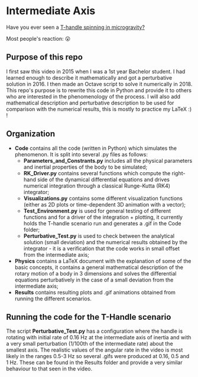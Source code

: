 # Intermediate Axis

Have you ever seen a [T-handle spinning in microgravity?](https://www.youtube.com/watch?v=1n-HMSCDYtM)

Most people's reaction: :open_mouth:

## Purpose of this repo

I first saw this video in 2015 when I was a 1st year Bachelor student.
I had learned enough to describe it mathematically and got a perturbative solution in 2016.
I then made an Octave script to solve it numerically in 2018.
This repo's purpose is to rewrite this code in Python and provide it to others who are interested in the phenomenology of the process.
I will also add mathematical description and perturbative description to be used for comparison with the numerical results, this is mostly to practice my LaTeX :) !

## Organization

- **Code** contains all the code (written in Python) which simulates the phenomenon.
It is split into several .py files as follows:
  - **Parameters_and_Constrants.py** includes all the physical parameters and inertial properties of the body to be simulated;
  - **RK_Driver.py** contains several functions which compute the right-hand side of the dynamical differential equations and drives numerical integration through a classical Runge-Kutta (RK4) integrator;
  - **Visualizations.py** contains some different visualization functions (either as 2D plots or time-dependent 3D animation with a vector);
  - **Test_Environment.py** is used for general testing of different functions and for a driver of the integration + plotting, it currently holds the T-handle scenario run and generates a .gif in the Code folder;
  - **Perturbative_Test.py** is used to check between the analytical solution (small deviation) and the numerical results obtained by the integrator - it is a verification that the code works in small offset from the intermediate axis;
- **Physics** contains a LaTeX document with the explanation of some of the basic concepts, it contains a general mathematical description of the rotary motion of a body in 3 dimensions and solves the differential equations perturbatively in the case of a small deviation from the intermediate axis;
- **Results** contains resulting plots and .gif animations obtained from running the different scenarios.

## Running the code for the T-Handle scenario
The script **Perturbative_Test.py** has a configuration where the handle is rotating with initial rate of 0.16 Hz at the intermediate axis of inertia and with a very small perturbation (1/100th of the intermediate rate) about the smallest axis.
The realistic values of the angular rate in the video is most likely in the ranges 0.5-3 Hz so several .gifs were produced at 0.16, 0.5 and 1 Hz.
These can be found in the Results folder and provide a very similar behaviour to that seen in the video.
